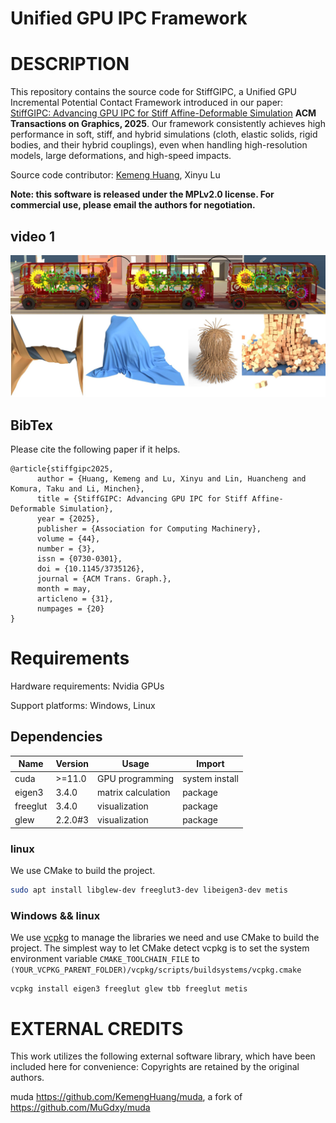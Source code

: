 # Unified GPU IPC Framework


DESCRIPTION
===========

This repository contains the source code for StiffGIPC, a Unified GPU Incremental Potential Contact Framework introduced in our paper: [StiffGIPC: Advancing GPU IPC for Stiff Affine-Deformable Simulation](https://dl.acm.org/doi/10.1145/3735126) **ACM Transactions on Graphics, 2025**. Our framework consistently achieves high performance in soft, stiff, and hybrid simulations (cloth, elastic solids, rigid bodies, and their hybrid couplings), even when handling high-resolution models, large deformations, and high-speed impacts.


Source code contributor: [Kemeng Huang](https://kemenghuang.github.io), Xinyu Lu

**Note: this software is released under the MPLv2.0 license. For commercial use, please email the authors for negotiation.**

## video 1
[![Watch the video](https://github.com/KemengHuang/Stiff-GIPC/blob/main/Assets/teaser.JPG)](https://www.youtube.com/watch?v=3TBoTX2vag4&list=LL)

## BibTex 

Please cite the following paper if it helps. 

```
@article{stiffgipc2025,
      author = {Huang, Kemeng and Lu, Xinyu and Lin, Huancheng and Komura, Taku and Li, Minchen},
      title = {StiffGIPC: Advancing GPU IPC for Stiff Affine-Deformable Simulation},
      year = {2025},
      publisher = {Association for Computing Machinery},
      volume = {44},
      number = {3},
      issn = {0730-0301},
      doi = {10.1145/3735126},
      journal = {ACM Trans. Graph.},
      month = may,
      articleno = {31},
      numpages = {20}
}
```





Requirements
============

Hardware requirements: Nvidia GPUs

Support platforms: Windows, Linux 

## Dependencies

| Name                                   | Version | Usage                                               | Import         |
| -------------------------------------- | ------- | --------------------------------------------------- | -------------- |
| cuda                                   | >=11.0  | GPU programming                                     | system install |
| eigen3                                 | 3.4.0   | matrix calculation                                  | package        |
| freeglut                               | 3.4.0   | visualization                                       | package        |
| glew                                   | 2.2.0#3 | visualization                                       | package        |

### linux

We use CMake to build the project.

```bash
sudo apt install libglew-dev freeglut3-dev libeigen3-dev metis
```


### Windows && linux
We use [vcpkg](https://github.com/microsoft/vcpkg) to manage the libraries we need and use CMake to build the project. The simplest way to let CMake detect vcpkg is to set the system environment variable `CMAKE_TOOLCHAIN_FILE` to `(YOUR_VCPKG_PARENT_FOLDER)/vcpkg/scripts/buildsystems/vcpkg.cmake`

```shell
vcpkg install eigen3 freeglut glew tbb freeglut metis
```


EXTERNAL CREDITS
================

This work utilizes the following external software library, which have been included here for convenience:
Copyrights are retained by the original authors.

muda https://github.com/KemengHuang/muda, a fork of https://github.com/MuGdxy/muda
